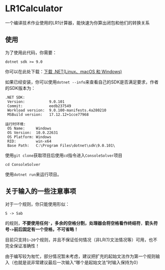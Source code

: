 # LR1Calculator
一个编译技术作业使用的LR1计算器，能快速为你算出闭包和他们的转换关系



## 使用

为了使用此代码，你需要：

```
dotnet sdk >= 9.0
```

你可以在此处下载：[下载 .NET(Linux、macOS 和 Windows)](https://dotnet.microsoft.com/zh-cn/download)

如果已经安装，你可以使用`dotnet --info`来查看自己的SDK是否满足要求，作者的SDK版本为：

```
.NET SDK:
 Version:           9.0.101
 Commit:            eedb237549
 Workload version:  9.0.100-manifests.4a280210
 MSBuild version:   17.12.12+1cce77968

运行时环境:
 OS Name:     Windows
 OS Version:  10.0.22631
 OS Platform: Windows
 RID:         win-x64
 Base Path:   C:\Program Files\dotnet\sdk\9.0.101\
```

使用`git clone`获取项目后使用`cd`指令进入`ConsoleSolver`项目

```
cd ConsoleSolver
```

使用`dotnet run`来运行项目。



## 关于输入的一些注意事项

对于一个规则，你只能使用形似：

````
S -> Sab
````

的规则，**不要使用任何`'`，多余的空格分割，处理器会将空格看作终结符**，**箭头符号`->`前后固定有一个空格，不可省略！**

目前只支持`1~20`个规则，并且不保证任何情况（非LR(1)文法情况等）可用，也不完全保证准确性！

由于编写较为匆忙，部分情况暂未考虑，建议把扩充的起始文法作为第一个规则输入（也就是说非常建议最后一次输入“哪个是起始文法”时输入保持为0）
